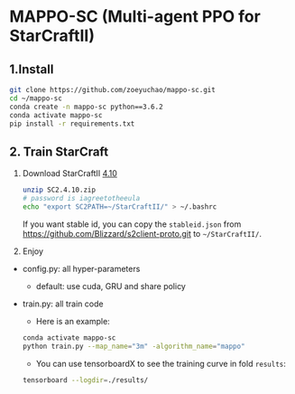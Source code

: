 # MAPPO-SC (Multi-agent PPO for StarCraftII)

## 1.Install

```Bash
git clone https://github.com/zoeyuchao/mappo-sc.git
cd ~/mappo-sc
conda create -n mappo-sc python==3.6.2
conda activate mappo-sc
pip install -r requirements.txt
```

## 2. Train StarCraft

1. Download StarCraftII [4.10](http://blzdistsc2-a.akamaihd.net/Linux/SC2.4.10.zip)

   ```Bash
   unzip SC2.4.10.zip
   # password is iagreetotheeula
   echo "export SC2PATH=~/StarCraftII/" > ~/.bashrc
   ```

   If you want stable id, you can copy the `stableid.json` from https://github.com/Blizzard/s2client-proto.git to `~/StarCraftII/`.

2. Enjoy 

- config.py: all hyper-parameters
  
  - default: use cuda, GRU and share policy
  
- train.py: all train code

  - Here is an example:

  ```Bash
  conda activate mappo-sc
  python train.py --map_name="3m" -algorithm_name="mappo" 
  ```

  - You can use tensorboardX to see the training curve in fold `results`:
  
  ```Bash
  tensorboard --logdir=./results/ 
  ```

